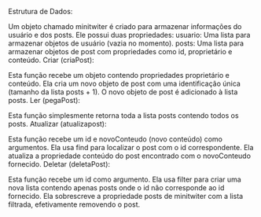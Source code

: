 Estrutura de Dados:

Um objeto chamado minitwiter é criado para armazenar informações do usuário e dos posts.
Ele possui duas propriedades:
usuario: Uma lista para armazenar objetos de usuário (vazia no momento).
posts: Uma lista para armazenar objetos de post com propriedades como id, proprietário e conteúdo.
Criar (criaPost):

Esta função recebe um objeto contendo propriedades proprietário e conteúdo.
Ela cria um novo objeto de post com uma identificação única (tamanho da lista posts + 1).
O novo objeto de post é adicionado à lista posts.
Ler (pegaPost):

Esta função simplesmente retorna toda a lista posts contendo todos os posts.
Atualizar (atualizapost):

Esta função recebe um id e novoConteudo (novo conteúdo) como argumentos.
Ela usa find para localizar o post com o id correspondente.
Ela atualiza a propriedade conteúdo do post encontrado com o novoConteudo fornecido.
Deletar (deletaPost):

Esta função recebe um id como argumento.
Ela usa filter para criar uma nova lista contendo apenas posts onde o id não corresponde ao id fornecido.
Ela sobrescreve a propriedade posts de minitwiter com a lista filtrada, efetivamente removendo o post.
